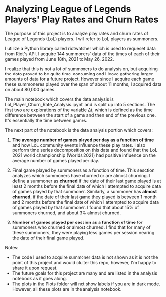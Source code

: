 # Analyzing League of Legends Players' Play Rates and Churn Rates

The purpose of this project is to analyze play rates and churn rates of League of Legends (LoL) players. I will refer to LoL players as summoners. 

I utilize a Python library called riotwatcher which is used to requeset data from Riot's API. I acquire 144 summoners' data of the times of each of their games played from June 18th, 2021 to May 26, 2022. 

I realize that this is not a lot of summoners to do analysis on, but acquiring the data proved to be quite time-consuming and I leave gathering larger amounts of data for a future project. However since I acquire each game these summoneres played over the span of about 11 months, I acquired data on about 80,000 games.

The main notebook which covers the data analysis is Lol_Player_Churn_Rate_Analysis.ipynb and is split up into 5 sections. The first two are explorations of the variable $\Delta t$, which is defined as the time difference between the start of a game and then end of the previous one. It's essentially the time between games. 

The next part of the notebook is the data analysis portion which covers:

1. **The average number of games played per day as a function of time** and how LoL community events influence these play rates. I also perform time series decomposition on this data and found that the LoL 2021 world championship (Worlds 2021) had  positive influence on the average number of games played per day.  

2. Final game played by summoners as a function of time. This sesction analyzes which summoners have churned or are almost churning. I define a summoner as **churned** if the date of their last game played is at least 2 months before the final date of which I attempted to acquire data of games played by that summoner. Similarly, a summoner has **almost churned**, if the date of their last game they played is between 1 month and 2 months before the final date of which I attempted to acquire data of games played by that summoner. I found that about 15% of summoners churned, and about 3% almost churned.


3. **Number of games played per session as a function of time** for summoners who churned or almost churned. I find that for many of these summoners, they were playing less games per session nearing the date of their final game played.


Notes: 
- The code I used to acquire summoner data is not shown as it is not the point of this project and would clutter this repo, however, I'm happy to share it upon request. 
- The future goals for this project are many and are listed in the analysis notebook as it goes along.
- The plots in the Plots folder will not show labels if you are in dark mode. However, all these plots are in the analysis notebook.

